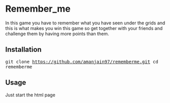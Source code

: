# Remember_me
In this game you have to remember what you have seen under the grids and this is what makes you win this game so get together with your friends and challenge them by having more points than them.

## Installation 
<tt>git clone https://github.com/amanjain97/rememberme.git
cd rememberme</tt>

## Usage
Just start the html page

